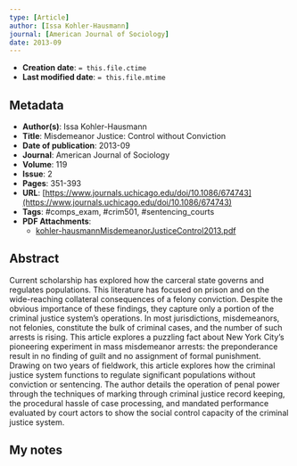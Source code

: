 ```yaml
---
type: [Article]
author: [Issa Kohler-Hausmann]
journal: [American Journal of Sociology]
date: 2013-09
---
```


* **Creation date**: `= this.file.ctime`
* **Last modified date**: `= this.file.mtime`

## Metadata

* **Author(s)**: Issa Kohler-Hausmann
* **Title**: Misdemeanor Justice: Control without Conviction
* **Date of publication**: 2013-09
* **Journal**: American Journal of Sociology
* **Volume**: 119
* **Issue**: 2
* **Pages**: 351-393
* **URL**: [https://www.journals.uchicago.edu/doi/10.1086/674743](https://www.journals.uchicago.edu/doi/10.1086/674743)
* **Tags**: #comps_exam, #crim501, #sentencing_courts
* **PDF Attachments**:
  * [kohler-hausmannMisdemeanorJusticeControl2013.pdf](zotero://open-pdf/library/items/QS4ZY2LS)

## Abstract

Current scholarship has explored how the carceral state governs and regulates populations. This literature has focused on prison and on the wide-reaching collateral consequences of a felony conviction. Despite the obvious importance of these findings, they capture only a portion of the criminal justice system’s operations. In most jurisdictions, misdemeanors, not felonies, constitute the bulk of criminal cases, and the number of such arrests is rising. This article explores a puzzling fact about New York City’s pioneering experiment in mass misdemeanor arrests: the preponderance result in no finding of guilt and no assignment of formal punishment. Drawing on two years of fieldwork, this article explores how the criminal justice system functions to regulate significant populations without conviction or sentencing. The author details the operation of penal power through the techniques of marking through criminal justice record keeping, the procedural hassle of case processing, and mandated performance evaluated by court actors to show the social control capacity of the criminal justice system.

## My notes

